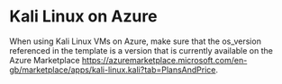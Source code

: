 # Kali Linux on Azure

When using Kali Linux VMs on Azure, make sure that the os_version referenced in the template is a version that is currently available on the Azure Marketplace https://azuremarketplace.microsoft.com/en-gb/marketplace/apps/kali-linux.kali?tab=PlansAndPrice.

